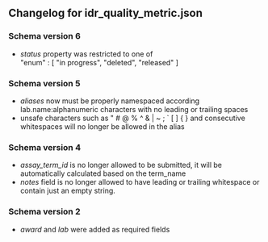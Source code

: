 ## Changelog for idr_quality_metric.json

### Schema version 6

* *status* property was restricted to one of  
    "enum" : [
        "in progress",
        "deleted",
        "released"
    ]

### Schema version 5

* *aliases* now must be properly namespaced according lab.name:alphanumeric characters with no leading or trailing spaces
* unsafe characters such as " # @ % ^ & | ~ ; ` [ ] { } and consecutive whitespaces will no longer be allowed in the alias

### Schema version 4

* *assay_term_id* is no longer allowed to be submitted, it will be automatically calculated based on the term_name
* *notes* field is no longer allowed to have leading or trailing whitespace or contain just an empty string.

### Schema version 2

* *award* and *lab* were added as required fields